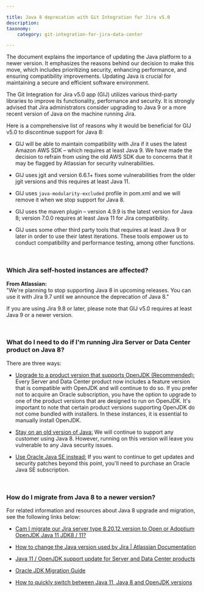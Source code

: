 ```yaml
---

title: Java 8 deprecation with Git Integration for Jira v5.0
description:
taxonomy:
    category: git-integration-for-jira-data-center

---
```


The document explains the importance of updating the Java platform to a newer version. It emphasizes the reasons behind our decision to make this move, which includes prioritizing security, enhancing performance, and ensuring compatibility improvements. Updating Java is crucial for maintaining a secure and efficient software environment.

The Git Integration for Jira v5.0 app (GIJ) utilizes various third-party libraries to improve its functionality, perfornance and security. It is strongly advised that Jira administrators consider upgrading to Java 9 or a more recent version of Java on the machine running Jira.

Here is a comprehensive list of reasons why it would be beneficial for GIJ v5.0 to discontinue support for Java 8:

*   GIJ will be able to maintain compatibility with Jira if it uses the latest Amazon AWS SDK – which requires at least Java 9. We have made the decision to refrain from using the old AWS SDK due to concerns that it may be flagged by Atlassian for security vulnerabilities.

*   GIJ uses jgit and version 6.6.1+ fixes some vulnerabilities from the older jgit versions and this requires at least Java 11.

*   GIJ uses `java-modularity-excluded` profile in pom.xml and we will remove it when we stop support for Java 8.

*   GIJ uses the maven plugin – version 4.9.9 is the latest version for Java 8; version 7.0.0 requires at least Java 11 for Jira compatibility.

*   GIJ uses some other third party tools that requires at least Java 9 or later in order to use their latest iterations. These tools empower us to conduct compatibility and performance testing, among other functions.

&nbsp;

### Which Jira self-hosted instances are affected?

<div class="bbb-callout bbb--info">
    <div class="irow">
    <div class="ilogobox">
        <span class="logoimg"></span>
    </div>
    <div class="imsgbox">
        <b>From Atlassian:</b><br>
        "We're planning to stop supporting Java 8 in upcoming releases. You can use it with Jira 9.7 until we announce the deprecation of Java 8."
    </div>
    </div>
</div>

If you are using Jira 9.8 or later, please note that GIJ v5.0 requires at least Java 9 or a newer version.

&nbsp;

### What do I need to do if I'm running Jira Server or Data Center product on Java 8?

There are three ways:

*   <u>Upgrade to a product version that supports OpenJDK (Recommended):</u>
    Every Server and Data Center product now includes a feature version that is compatible with OpenJDK and will continue to do so. If you prefer not to acquire an Oracle subscription, you have the option to upgrade to one of the product versions that are designed to run on OpenJDK. It's important to note that certain product versions supporting OpenJDK do not come bundled with installers. In these instances, it is essential to manually install OpenJDK.

*   <u>Stay on an old version of Java:</u>
    We will continue to support any customer using Java 8. However, running on this version will leave you vulnerable to any Java security issues.

*   <u>Use Oracle Java SE instead:</u>
    If you want to continue to get updates and security patches beyond this point, you'll need to purchase an Oracle Java SE subscription.

&nbsp;

### How do I migrate from Java 8 to a newer version?

For related information and resources about Java 8 upgrade and migration, see the following links below:

*   [Cam I migrate our Jira server type 8.20.12 version to Open or Adoptium OpenJDK Java 11 JDK8 / 11?](https://community.atlassian.com/t5/Jira-questions/Can-I-migrate-our-JIRA-server-type-8-20-12-version-to-Open-or/qaq-p/2603916)

*   [How to change the Java version used by Jira | Atlassian Documentation](https://confluence.atlassian.com/jirakb/how-to-change-the-java-version-used-by-jira-765594330.html)

*   [Java 11 / OpenJDK support update for Server and Data Center products](https://community.atlassian.com/t5/Agile-articles/Java-11-OpenJDK-support-update-for-Server-and-Data-Center/ba-p/967836)

*   [Oracle JDK Migration Guide](https://docs.oracle.com/en/java/javase/21/migrate/migrating-jdk-8-later-jdk-releases.html#GUID-7BB28E4D-99B3-4078-BDC4-FC24180CE82B)

*   [How to quickly switch between Java 11, Java 8 and OpenJDK versions](https://developer.atlassian.com/server/framework/atlassian-sdk/how-to-quickly-switch-between-installed-java-versions-in-terminal/)

